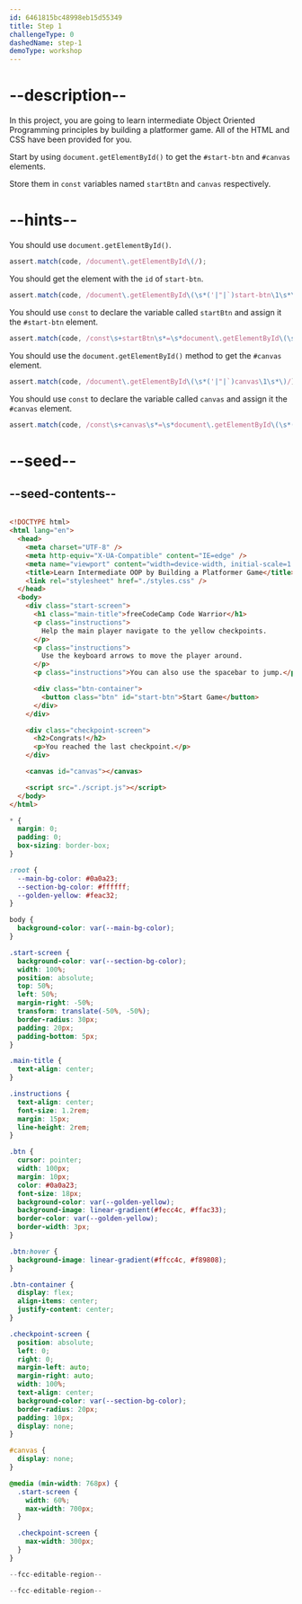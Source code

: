 ```yaml
---
id: 6461815bc48998eb15d55349
title: Step 1
challengeType: 0
dashedName: step-1
demoType: workshop
---
```


# --description--

In this project, you are going to learn intermediate Object Oriented Programming principles by building a platformer game. All of the HTML and CSS have been provided for you. 

Start by using `document.getElementById()` to get the `#start-btn` and `#canvas` elements. 

Store them in `const` variables named `startBtn` and `canvas` respectively.

# --hints--

You should use `document.getElementById()`.

```js
assert.match(code, /document\.getElementById\(/);
```

You should get the element with the `id` of `start-btn`.

```js
assert.match(code, /document\.getElementById\(\s*('|"|`)start-btn\1\s*\)/);
```

You should use `const` to declare the variable called `startBtn` and assign it the `#start-btn` element. 

```js
assert.match(code, /const\s+startBtn\s*=\s*document\.getElementById\(\s*('|"|`)start-btn\1\s*\)/);
```

You should use the `document.getElementById()` method to get the `#canvas` element.

```js
assert.match(code, /document\.getElementById\(\s*('|"|`)canvas\1\s*\)/);
```

You should use `const` to declare the variable called `canvas` and assign it the `#canvas` element. 

```js
assert.match(code, /const\s+canvas\s*=\s*document\.getElementById\(\s*('|"|`)canvas\1\s*\)/);
```

# --seed--

## --seed-contents--

```html

<!DOCTYPE html>
<html lang="en">
  <head>
    <meta charset="UTF-8" />
    <meta http-equiv="X-UA-Compatible" content="IE=edge" />
    <meta name="viewport" content="width=device-width, initial-scale=1.0" />
    <title>Learn Intermediate OOP by Building a Platformer Game</title>
    <link rel="stylesheet" href="./styles.css" />
  </head>
  <body>
    <div class="start-screen">
      <h1 class="main-title">freeCodeCamp Code Warrior</h1>
      <p class="instructions">
        Help the main player navigate to the yellow checkpoints.
      </p>
      <p class="instructions">
        Use the keyboard arrows to move the player around.
      </p>
      <p class="instructions">You can also use the spacebar to jump.</p>

      <div class="btn-container">
        <button class="btn" id="start-btn">Start Game</button>
      </div>
    </div>

    <div class="checkpoint-screen">
      <h2>Congrats!</h2>
      <p>You reached the last checkpoint.</p>
    </div>

    <canvas id="canvas"></canvas>

    <script src="./script.js"></script>
  </body>
</html>

```

```css
* {
  margin: 0;
  padding: 0;
  box-sizing: border-box;
}

:root {
  --main-bg-color: #0a0a23;
  --section-bg-color: #ffffff;
  --golden-yellow: #feac32;
}

body {
  background-color: var(--main-bg-color);
}

.start-screen {
  background-color: var(--section-bg-color);
  width: 100%;
  position: absolute;
  top: 50%;
  left: 50%;
  margin-right: -50%;
  transform: translate(-50%, -50%);
  border-radius: 30px;
  padding: 20px;
  padding-bottom: 5px;
}

.main-title {
  text-align: center;
}

.instructions {
  text-align: center;
  font-size: 1.2rem;
  margin: 15px;
  line-height: 2rem;
}

.btn {
  cursor: pointer;
  width: 100px;
  margin: 10px;
  color: #0a0a23;
  font-size: 18px;
  background-color: var(--golden-yellow);
  background-image: linear-gradient(#fecc4c, #ffac33);
  border-color: var(--golden-yellow);
  border-width: 3px;
}

.btn:hover {
  background-image: linear-gradient(#ffcc4c, #f89808);
}

.btn-container {
  display: flex;
  align-items: center;
  justify-content: center;
}

.checkpoint-screen {
  position: absolute;
  left: 0;
  right: 0;
  margin-left: auto;
  margin-right: auto;
  width: 100%;
  text-align: center;
  background-color: var(--section-bg-color);
  border-radius: 20px;
  padding: 10px;
  display: none;
}

#canvas {
  display: none;
}

@media (min-width: 768px) {
  .start-screen {
    width: 60%;
    max-width: 700px;
  }

  .checkpoint-screen {
    max-width: 300px;
  }
}

```

```js
--fcc-editable-region--

--fcc-editable-region--
```
